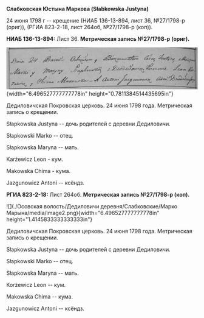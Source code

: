 **Слабковская Юстына Маркова (Słabkowska Justyna)**

24 июня 1798 г -- крещение (НИАБ 136-13-894, лист 36, №27/1798-р
(ориг)), (РГИА 823-2-18, лист 264об, №27/1798-р (коп)).

**НИАБ 136-13-894:** Лист 36. **Метрическая запись №27/1798-р (ориг).**

![](./media/838b36ab2ce84cb04d110709be6d37fe6f297159.png){width="6.496527777777778in"
height="0.7811384514435695in"}

Дедиловичская Покровская церковь. 24 июня 1798 года. Метрическая запись
о крещении.

Słapkowska Justyna -- дочь родителей с деревни Дедиловичи.

Słapkowski Marko -- отец.

Słapkowska Maryna -- мать.

Karżewicz Leon - кум.

Makowska Chima - кума.

Jazgunowicz Antoni -- ксёндз.

**РГИА 823-2-18:** Лист 264об. **Метрическая запись №27/1798-р (коп).**

![](./Осовская волость/Дедиловичи деревня/Слабковские/Марко Марына/media/image2.png){width="6.496527777777778in"
height="1.4145833333333333in"}

Дедиловичская Покровская церковь. 24 июня 1798 года. Метрическая запись
о крещении.

Słapkowska Justyna -- дочь родителей с деревни Дедиловичи.

Słapkowski Marko -- отец.

Słapkowska Maryna -- мать.

Korżewicz Leon -- кум.

Makowska Chima -- кума.

Jazgunowicz Antoni -- ксёндз.
